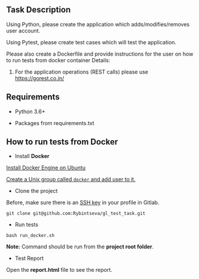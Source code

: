## Task Description

Using Python, please create the application which adds/modifies/removes user account.

Using Pytest, please create test cases which will test the application.

Please also create a Dockerfile and provide instructions for the user on how to run tests from docker container
Details:
1. For the application operations (REST calls) please use https://gorest.co.in/


## Requirements

* Python 3.6+

* Packages from requirements.txt

## How to run tests from Docker

* Install **Docker**

[Install Docker Engine on Ubuntu](https://docs.docker.com/engine/install/ubuntu/)

[Create a Unix group called `docker` and add user to it.](https://docs.docker.com/engine/install/linux-postinstall/#manage-docker-as-a-non-root-user)

* Clone the project

Before, make sure there is an [SSH key](https://gitlab.com/profile/keys) in your profile in Gitlab.

`git clone git@github.com:Rybintseva/gl_test_task.git`

* Run tests

`bash run_docker.sh`

**Note:** Command should be run from the **project root folder**.

* Test Report

Open the **report.html** file to see the report.